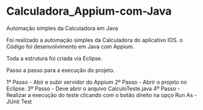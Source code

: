 # Calculadora_Appium-com-Java
Automação simples da Calculadora em Java

Foi realizado a automação simples da Calculadora do aplicativo IOS.
o Código foi desenvolvimento em Java com Appium.

Toda a estrutura foi criada via Eclipse.

Passo a passo para a execução do projeto.

1º Passo - Abir e subir servidor do Appium
2º Passo - Abrir o projeto no Eclipse.
3º Passo - Deve abrir o arquivo CalculoTeste.java
4º Passo - Realizar a execução do teste clicando com o botão direito na opço Run As - JUnit Test
